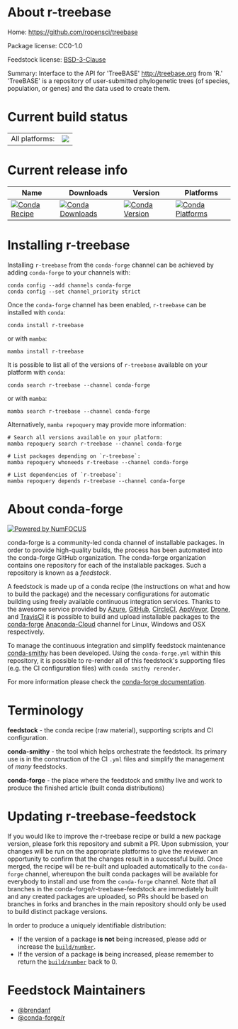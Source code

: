 About r-treebase
================

Home: https://github.com/ropensci/treebase

Package license: CC0-1.0

Feedstock license: [BSD-3-Clause](https://github.com/conda-forge/r-treebase-feedstock/blob/main/LICENSE.txt)

Summary: Interface to the API for 'TreeBASE' <http://treebase.org> from 'R.' 'TreeBASE' is a repository of user-submitted phylogenetic trees (of species, population, or genes) and the data used to create them.

Current build status
====================


<table><tr><td>All platforms:</td>
    <td>
      <a href="https://dev.azure.com/conda-forge/feedstock-builds/_build/latest?definitionId=10341&branchName=main">
        <img src="https://dev.azure.com/conda-forge/feedstock-builds/_apis/build/status/r-treebase-feedstock?branchName=main">
      </a>
    </td>
  </tr>
</table>

Current release info
====================

| Name | Downloads | Version | Platforms |
| --- | --- | --- | --- |
| [![Conda Recipe](https://img.shields.io/badge/recipe-r--treebase-green.svg)](https://anaconda.org/conda-forge/r-treebase) | [![Conda Downloads](https://img.shields.io/conda/dn/conda-forge/r-treebase.svg)](https://anaconda.org/conda-forge/r-treebase) | [![Conda Version](https://img.shields.io/conda/vn/conda-forge/r-treebase.svg)](https://anaconda.org/conda-forge/r-treebase) | [![Conda Platforms](https://img.shields.io/conda/pn/conda-forge/r-treebase.svg)](https://anaconda.org/conda-forge/r-treebase) |

Installing r-treebase
=====================

Installing `r-treebase` from the `conda-forge` channel can be achieved by adding `conda-forge` to your channels with:

```
conda config --add channels conda-forge
conda config --set channel_priority strict
```

Once the `conda-forge` channel has been enabled, `r-treebase` can be installed with `conda`:

```
conda install r-treebase
```

or with `mamba`:

```
mamba install r-treebase
```

It is possible to list all of the versions of `r-treebase` available on your platform with `conda`:

```
conda search r-treebase --channel conda-forge
```

or with `mamba`:

```
mamba search r-treebase --channel conda-forge
```

Alternatively, `mamba repoquery` may provide more information:

```
# Search all versions available on your platform:
mamba repoquery search r-treebase --channel conda-forge

# List packages depending on `r-treebase`:
mamba repoquery whoneeds r-treebase --channel conda-forge

# List dependencies of `r-treebase`:
mamba repoquery depends r-treebase --channel conda-forge
```


About conda-forge
=================

[![Powered by
NumFOCUS](https://img.shields.io/badge/powered%20by-NumFOCUS-orange.svg?style=flat&colorA=E1523D&colorB=007D8A)](https://numfocus.org)

conda-forge is a community-led conda channel of installable packages.
In order to provide high-quality builds, the process has been automated into the
conda-forge GitHub organization. The conda-forge organization contains one repository
for each of the installable packages. Such a repository is known as a *feedstock*.

A feedstock is made up of a conda recipe (the instructions on what and how to build
the package) and the necessary configurations for automatic building using freely
available continuous integration services. Thanks to the awesome service provided by
[Azure](https://azure.microsoft.com/en-us/services/devops/), [GitHub](https://github.com/),
[CircleCI](https://circleci.com/), [AppVeyor](https://www.appveyor.com/),
[Drone](https://cloud.drone.io/welcome), and [TravisCI](https://travis-ci.com/)
it is possible to build and upload installable packages to the
[conda-forge](https://anaconda.org/conda-forge) [Anaconda-Cloud](https://anaconda.org/)
channel for Linux, Windows and OSX respectively.

To manage the continuous integration and simplify feedstock maintenance
[conda-smithy](https://github.com/conda-forge/conda-smithy) has been developed.
Using the ``conda-forge.yml`` within this repository, it is possible to re-render all of
this feedstock's supporting files (e.g. the CI configuration files) with ``conda smithy rerender``.

For more information please check the [conda-forge documentation](https://conda-forge.org/docs/).

Terminology
===========

**feedstock** - the conda recipe (raw material), supporting scripts and CI configuration.

**conda-smithy** - the tool which helps orchestrate the feedstock.
                   Its primary use is in the construction of the CI ``.yml`` files
                   and simplify the management of *many* feedstocks.

**conda-forge** - the place where the feedstock and smithy live and work to
                  produce the finished article (built conda distributions)


Updating r-treebase-feedstock
=============================

If you would like to improve the r-treebase recipe or build a new
package version, please fork this repository and submit a PR. Upon submission,
your changes will be run on the appropriate platforms to give the reviewer an
opportunity to confirm that the changes result in a successful build. Once
merged, the recipe will be re-built and uploaded automatically to the
`conda-forge` channel, whereupon the built conda packages will be available for
everybody to install and use from the `conda-forge` channel.
Note that all branches in the conda-forge/r-treebase-feedstock are
immediately built and any created packages are uploaded, so PRs should be based
on branches in forks and branches in the main repository should only be used to
build distinct package versions.

In order to produce a uniquely identifiable distribution:
 * If the version of a package **is not** being increased, please add or increase
   the [``build/number``](https://docs.conda.io/projects/conda-build/en/latest/resources/define-metadata.html#build-number-and-string).
 * If the version of a package **is** being increased, please remember to return
   the [``build/number``](https://docs.conda.io/projects/conda-build/en/latest/resources/define-metadata.html#build-number-and-string)
   back to 0.

Feedstock Maintainers
=====================

* [@brendanf](https://github.com/brendanf/)
* [@conda-forge/r](https://github.com/conda-forge/r/)

